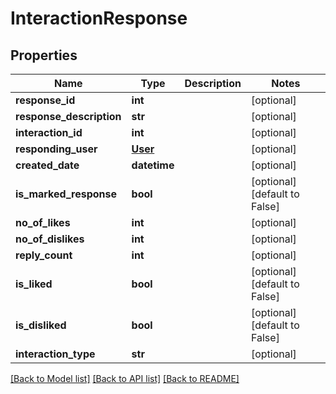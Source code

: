 # InteractionResponse

## Properties
Name | Type | Description | Notes
------------ | ------------- | ------------- | -------------
**response_id** | **int** |  | [optional] 
**response_description** | **str** |  | [optional] 
**interaction_id** | **int** |  | [optional] 
**responding_user** | [**User**](User.md) |  | [optional] 
**created_date** | **datetime** |  | [optional] 
**is_marked_response** | **bool** |  | [optional] [default to False]
**no_of_likes** | **int** |  | [optional] 
**no_of_dislikes** | **int** |  | [optional] 
**reply_count** | **int** |  | [optional] 
**is_liked** | **bool** |  | [optional] [default to False]
**is_disliked** | **bool** |  | [optional] [default to False]
**interaction_type** | **str** |  | [optional] 

[[Back to Model list]](../README.md#documentation-for-models) [[Back to API list]](../README.md#documentation-for-api-endpoints) [[Back to README]](../README.md)


